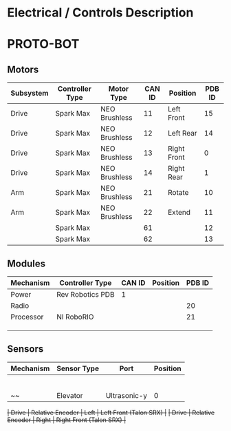 # Electrical / Controls Description
# PROTO-BOT


## Motors

| Subsystem      | Controller Type | Motor Type    | CAN ID | Position    | PDB ID |
| -------------- | --------------- | ------------- | ------ | ----------- | ------ |
| Drive          | Spark Max       | NEO Brushless | 11     | Left Front  | 15     |
| Drive          | Spark Max       | NEO Brushless | 12     | Left Rear   | 14     |
| Drive          | Spark Max       | NEO Brushless | 13     | Right Front | 0      |
| Drive          | Spark Max       | NEO Brushless | 14     | Right Rear  | 1      |
| Arm            | Spark Max       | NEO Brushless | 21     | Rotate      | 10     |
| Arm            | Spark Max       | NEO Brushless | 22     | Extend      | 11     |
|                | Spark Max       |               | 61     |             | 12     |
|                | Spark Max       |               | 62     |             | 13     |

## Modules

| Mechanism      | Controller Type  | CAN ID | Position    | PDB ID |
| -------------- | ---------------- | ------ | ----------- | ------ |
| Power          | Rev Robotics PDB | 1      |             |        | 
| Radio          |                  |        |             | 20     | 
| Processor      | NI RoboRIO       |        |             | 21     | 
|                |                  |        |             |        | 
|                |                  |        |             |        | 
|                |                  |        |             |        | 

## Sensors

| Mechanism   | Sensor Type  | Port      | Position |
| ----------- | ------------ | --------- |----------|
|             |              |           |          |
|             |              |           |          |
|             |              |           |          |
|             |              |           |          |
|             |              |           |          |
|             |              |           |          |
~~| Elevator    | Ultrasonic-y | 0         | Lower    |~~

~~| Drive       | Relative Encoder | Left  | Left Front (Talon SRX)  |~~
~~| Drive       | Relative Encoder | Right | Right Front (Talon SRX) |~~
